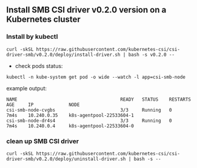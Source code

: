 ## Install SMB CSI driver v0.2.0 version on a Kubernetes cluster

### Install by kubectl
```console
curl -skSL https://raw.githubusercontent.com/kubernetes-csi/csi-driver-smb/v0.2.0/deploy/install-driver.sh | bash -s v0.2.0 --
```

 - check pods status:
```console
kubectl -n kube-system get pod -o wide --watch -l app=csi-smb-node
```

example output:

```
NAME                                      READY   STATUS    RESTARTS   AGE     IP             NODE
csi-smb-node-cvgbs                        3/3     Running   0          7m4s    10.240.0.35    k8s-agentpool-22533604-1
csi-smb-node-dr4s4                        3/3     Running   0          7m4s    10.240.0.4     k8s-agentpool-22533604-0
```

### clean up SMB CSI driver
```console
curl -skSL https://raw.githubusercontent.com/kubernetes-csi/csi-driver-smb/v0.2.0/deploy/uninstall-driver.sh | bash -s --
```

